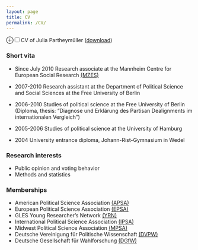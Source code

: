 ```yaml
---
layout: page
title: CV
permalink: /CV/
---
```


<label for='drinking-note' class='margin-toggle'> &#8853;</label><input type='checkbox' id='drinking-note' class='margin-toggle'/><span class='marginnote'>CV of Julia Partheymüller ([download](https://dl.dropboxusercontent.com/u/56285298/CV_Partheymueller_en.pdf)) </span>

### Short vita 

-   Since July 2010 Research associate at the Mannheim Centre for European Social Research [(MZES)](http://www.mzes.uni-mannheim.de/d7/de)

-   2007-2010 Research assistant at the Department of Political Science and Social Sciences at the Free University of Berlin

-   2006-2010 Studies of political science at the Free University of Berlin (Diploma, thesis: “Diagnose und Erklärung des Partisan Dealignments im internationalen Vergleich”)

-   2005-2006 Studies of political science at the University of Hamburg

-   2004 University entrance diploma, Johann-Rist-Gymnasium in Wedel

### Research interests

-   Public opinion and voting behavior
-   Methods and statistics

### Memberships

-   American Political Science
    Association [(APSA)](http://www.apsanet.org/)
-   European Political Science
    Association [(EPSA)](http://www.epsanet.org/)
-   GLES Young Researcher’s
    Network [(YRN)](http://www.gles.eu/youngresearchers_startseite.htm)
-   International Political Science
    Association [(IPSA)](http://www.ipsa.org/)
-   Midwest Political Science
    Association [(MPSA)](http://www.mpsanet.org/)
-   Deutsche Vereinigung für Politische
    Wissenschaft [(DVPW)](http://www.dvpw.de/)
-   Deutsche Gesellschaft für
    Wahlforschung [(DGfW)](http://www.dgfw.info/)






